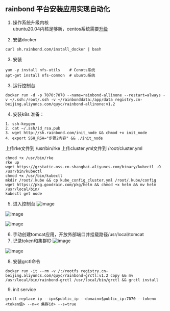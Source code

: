 ## rainbond 平台安装应用实现自动化

1. 操作系统升级内核  
ubuntu20.04内核足够新，centos系统需要[升级](https://t.goodrain.com/d/9-centos)

2. 安装docker
```
curl sh.rainbond.com/install_docker | bash
```

3. 安装
```
yum -y install nfs-utils    # Cenots系统
apt-get install nfs-common  # ubuntu系统
```

3. 运行控制台
```
docker run -d -p 7070:7070 --name=rainbond-allinone --restart=always -v ~/.ssh:/root/.ssh -v ~/rainbonddata:/app/data registry.cn-beijing.aliyuncs.com/quyc/rainbond-allinone:v1.2
```

4. 安装k8s
准备：
```
1. ssh-keygen
2. cat ~/.ssh/id_rsa.pub
3. wget http://sh.rainbond.com/init_node && chmod +x init_node
4. export SSH_RSA="步骤2内容" && ./init_node
```
上传rke文件到 /usr/bin/rke 
上传cluster.yml文件到 /root/cluster.yml
```
chmod +x /usr/bin/rke 
rke up
wget https://grstatic.oss-cn-shanghai.aliyuncs.com/binary/kubectl -O /usr/bin/kubectl
chmod +x /usr/bin/kubectl
mkdir /root/.kube && cp kube_config_cluster.yml /root/.kube/config
wget https://pkg.goodrain.com/pkg/helm && chmod +x helm && mv helm /usr/local/bin/
kubectl get node
```

5. 进入控制台
![image](https://user-images.githubusercontent.com/43192516/192736943-031fac38-a633-4e6d-97a4-d4e2cc47c401.png)

![image](https://user-images.githubusercontent.com/43192516/192741901-424eadc7-2a5f-4f5f-8926-ca09d41d515b.png)

![image](https://user-images.githubusercontent.com/43192516/192737515-dd643c77-1ebd-4ac7-a0ef-54161752c4a2.png)


6. 手动创建tomcat应用，开放外部端口并挂载路径/usr/local/tomcat
7. 记录token和集群ID
![image](https://user-images.githubusercontent.com/43192516/192935429-d1b95488-a075-48d5-8fd0-607d6070c651.png)

![image](https://user-images.githubusercontent.com/43192516/192935451-f81ab112-a1dd-4486-b331-84395eecf4fc.png)

8. 安装grctl命令
```
docker run -it --rm -v /:/rootfs registry.cn-beijing.aliyuncs.com/quyc/rainbond-grctl:v1.2 copy && mv /usr/local/bin/rainbond-grctl /usr/local/bin/grctl && grctl install
```
9. init service
```
grctl replace ip --ip=$public_ip --domain=$public_ip:7070 --token=<token值> --n=< 集群id> --s=true
```
